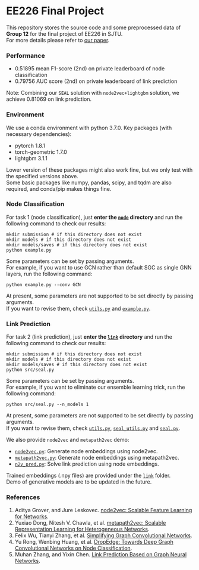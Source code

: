 # EE226 Final Project

This repository stores the source code and some preprocessed data of **Group 12** for the final project of EE226 in SJTU.  
For more details please refer to [our paper](report.pdf).

### Performance
* 0.51895 mean F1-score (2nd) on private leaderboard of node classification
* 0.79756 AUC score (2nd) on private leaderboard of link prediction

Note: Combining our `SEAL` solution with `node2vec+lightgbm` solution, we achieve 0.81069 on link prediction.

### Environment
We use a conda environment with python 3.7.0. Key packages (with necessary dependencies):  
* pytorch 1.8.1
* torch-geometric 1.7.0
* lightgbm 3.1.1

Lower version of these packages might also work fine, but we only test with the specified versions above.  
Some basic packages like numpy, pandas, scipy, and tqdm are also required, and conda/pip makes things fine.

### Node Classification

For task 1 (node classification), just **enter the [`node`](node/) directory** and run the following command to check our results:
```shell
mkdir submission # if this directory does not exist
mkdir models # if this directory does not exist
mkdir models/saves # if this directory does not exist
python example.py
```

Some parameters can be set by passing arguments.  
For example, if you want to use GCN rather than default SGC as single GNN layers, run the following command:
```shell
python example.py --conv GCN
```

At present, some parameters are not supported to be set directly by passing arguments.  
If you want to revise them, check [`utils.py`](node/src/utils.py) and [`example.py`](node/example.py).

### Link Prediction

For task 2 (link prediction), just **enter the [`link`](link/) directory** and run the following command to check our results:
```shell
mkdir submission # if this directory does not exist
mkdir models # if this directory does not exist
mkdir models/saves # if this directory does not exist
python src/seal.py
```

Some parameters can be set by passing arguments.  
For example, if you want to eliminate our ensemble learning trick, run the following command:
```shell
python src/seal.py --n_models 1
```

At present, some parameters are not supported to be set directly by passing arguments.  
If you want to revise them, check [`utils.py`](link/src/utils.py), [`seal_utils.py`](link/src/seal_utils.py) and [`seal.py`](node/src/seal.py).

We also provide `node2vec` and `metapath2vec` demo:
* [`node2vec.py`](link/src/node2vec.py): Generate node embeddings using node2vec.
* [`metapath2vec.py`](link/src/metapath2vec.py): Generate node embeddings using metapath2vec.
* [`n2v_pred.py`](link/src/n2v_pred.py): Solve link prediction using node embeddings.

Trained embeddings (.npy files) are provided under the [`link`](link/) folder.  
Demo of generative models are to be updated in the future.

### References
1. Aditya Grover, and Jure Leskovec. [node2vec: Scalable Feature Learning for Networks](https://arxiv.org/abs/1607.00653).
2. Yuxiao Dong, Nitesh V. Chawla, et al. [metapath2vec: Scalable Representation Learning for Heterogeneous Networks](https://dl.acm.org/doi/10.1145/3097983.3098036).
3. Felix Wu, Tianyi Zhang, et al. [Simplifying Graph Convolutional Networks](http://arxiv.org/abs/1902.07153).  
4. Yu Rong, Wenbing Huang, et al. [DropEdge: Towards Deep Graph Convolutional Networks on Node Classification](https://arxiv.org/abs/1907.10903).  
5. Muhan Zhang, and Yixin Chen. [Link Prediction Based on Graph Neural Networks](https://arxiv.org/abs/1802.09691).  


<!-- * Node
    >1. node classification的结果可以在node目录下直接运行python example.py得到，default的GNN是"SGC"。
    >2. 如果想要使用不同的GNN Kernel，可以在运行时添加参数，例如想要使用GCN时，可用如下命令：python example.py --conv GCN。
    >3. 可以在node/src目录下的utils.py文件中的load_data函数中修改features的类型。
    >4. 可以在node/src目录下的utils.py文件中的load_edges函数中修改边的weight。
    >5. 可以在node/example.py文件中修改model的num_layers。 -->

